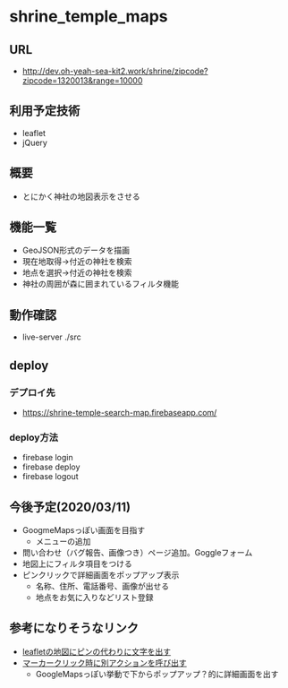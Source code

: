 # shrine_temple_maps

## URL
- http://dev.oh-yeah-sea-kit2.work/shrine/zipcode?zipcode=1320013&range=10000

## 利用予定技術
- leaflet
- jQuery

## 概要
- とにかく神社の地図表示をさせる

## 機能一覧
- GeoJSON形式のデータを描画
- 現在地取得→付近の神社を検索
- 地点を選択→付近の神社を検索
- 神社の周囲が森に囲まれているフィルタ機能

## 動作確認
- live-server ./src

## deploy

### デプロイ先
- https://shrine-temple-search-map.firebaseapp.com/

### deploy方法
- firebase login
- firebase deploy
- firebase logout

## 今後予定(2020/03/11)
- GoogmeMapsっぽい画面を目指す
	- メニューの追加
- 問い合わせ（バグ報告、画像つき）ページ追加。Goggleフォーム
- 地図上にフィルタ項目をつける
- ピンクリックで詳細画面をポップアップ表示
	- 名称、住所、電話番号、画像が出せる
	- 地点をお気に入りなどリスト登録

## 参考になりそうなリンク
- [leafletの地図にピンの代わりに文字を出す](https://www.achiachi.net/blog/leaflet/divicon)
- [マーカークリック時に別アクションを呼び出す](https://www.achiachi.net/blog/leaflet/clickevent)
  - GoogleMapsっぽい挙動で下からポップアップ？的に詳細画面を出す



